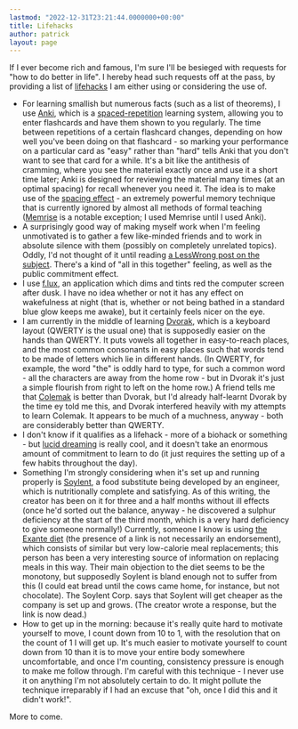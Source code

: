 ```yaml
---
lastmod: "2022-12-31T23:21:44.0000000+00:00"
title: Lifehacks
author: patrick
layout: page
---
```

If I ever become rich and famous, I'm sure I'll be besieged with requests for "how to do better in life". I hereby head such requests off at the pass, by providing a list of [lifehacks] I am either using or considering the use of.

*   For learning smallish but numerous facts (such as a list of theorems), I use [Anki], which is a [spaced-repetition] learning system, allowing you to enter flashcards and have them shown to you regularly. The time between repetitions of a certain flashcard changes, depending on how well you've been doing on that flashcard - so marking your performance on a particular card as "easy" rather than "hard" tells Anki that you don't want to see that card for a while. It's a bit like the antithesis of cramming, where you see the material exactly once and use it a short time later; Anki is designed for reviewing the material many times (at an optimal spacing) for recall whenever you need it. The idea is to make use of the [spacing effect] - an extremely powerful memory technique that is currently ignored by almost all methods of formal teaching ([Memrise] is a notable exception; I used Memrise until I used Anki).
*   A surprisingly good way of making myself work when I'm feeling unmotivated is to gather a few like-minded friends and to work in absolute silence with them (possibly on completely unrelated topics). Oddly, I'd not thought of it until reading <a title="Co-working LessWrong post" href="http://lesswrong.com/lw/gwo/coworking_collaboration_to_combat_akrasia/" target="_blank">a LessWrong post on the subject</a>. There's a kind of "all in this together" feeling, as well as the public commitment effect.
*   I use [f.lux], an application which dims and tints red the computer screen after dusk. I have no idea whether or not it has any effect on wakefulness at night (that is, whether or not being bathed in a standard blue glow keeps me awake), but it certainly feels nicer on the eye.
*   I am currently in the middle of learning [Dvorak], which is a keyboard layout (QWERTY is the usual one) that is supposedly easier on the hands than QWERTY. It puts vowels all together in easy-to-reach places, and the most common consonants in easy places such that words tend to be made of letters which lie in different hands. (In QWERTY, for example, the word "the" is oddly hard to type, for such a common word - all the characters are away from the home row - but in Dvorak it's just a simple flourish from right to left on the home row.) A friend tells me that [Colemak] is better than Dvorak, but I'd already half-learnt Dvorak by the time ey told me this, and Dvorak interfered heavily with my attempts to learn Colemak. It appears to be much of a muchness, anyway - both are considerably better than QWERTY.
*   I don't know if it qualifies as a lifehack - more of a biohack or something - but [lucid dreaming] is really cool, and it doesn't take an enormous amount of commitment to learn to do (it just requires the setting up of a few habits throughout the day).
*   Something I'm strongly considering when it's set up and running properly is [Soylent], a food substitute being developed by an engineer, which is nutritionally complete and satisfying. As of this writing, the creator has been on it for three and a half months without ill effects (once he'd sorted out the balance, anyway - he discovered a sulphur deficiency at the start of the third month, which is a very hard deficiency to give someone normally!) Currently, someone I know is using [the Exante diet][1] (the presence of a link is not necessarily an endorsement), which consists of similar but very low-calorie meal replacements; this person has been a very interesting source of information on replacing meals in this way. Their main objection to the diet seems to be the monotony, but supposedly Soylent is bland enough not to suffer from this (I could eat bread until the cows came home, for instance, but not chocolate). The Soylent Corp. says that Soylent will get cheaper as the company is set up and grows. (The creator wrote a response, but the link is now dead.)
*   How to get up in the morning: because it's really quite hard to motivate yourself to move, I count down from 10 to 1, with the resolution that on the count of 1 I will get up. It's much easier to motivate yourself to count down from 10 than it is to move your entire body somewhere uncomfortable, and once I'm counting, consistency pressure is enough to make me follow through. I'm careful with this technique - I never use it on anything I'm not absolutely certain to do. It might pollute the technique irreparably if I had an excuse that "oh, once I did this and it didn't work!".

More to come.

 [1]: https://www.exantediet.com/ "Exante diet"
 [lifehacks]: https://en.wikipedia.org/wiki/Life_hack
 [spaced-repetition]: https://en.wikipedia.org/wiki/Spaced_repetition
 [Anki]: http://ankisrs.net/
 [spacing effect]: https://en.wikipedia.org/wiki/Spacing_effect
 [Memrise]: https://www.memrise.com/
 [f.lux]: https://justgetflux.com/
 [Dvorak]: https://en.wikipedia.org/wiki/Dvorak_Simplified_Keyboard
 [Colemak]: http://colemak.com/
 [lucid dreaming]: https://en.wikipedia.org/wiki/Lucid_dream
 [Soylent]: https://soylent.com
